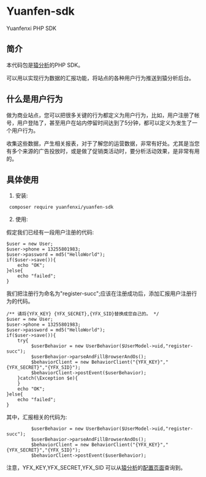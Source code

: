 # Yuanfen-sdk

Yuanfenxi PHP SDK

## 简介

本代码包是[猿分析](http://www.yuanfenxi.com/)的PHP SDK。

可以用以实现行为数据的汇报功能，将站点的各种用户行为推送到猿分析后台。

## 什么是用户行为

做为商业站点，您可以把很多关键的行为都定义为用户行为，比如，用户注册了帐号，用户登陆了，甚至用户在站内停留时间达到了5分钟，都可以定义为发生了一个用户行为。

收集这些数据，产生相关报表，对于了解您的运营数据，非常有好处。尤其是当您有多个来源的广告投放时，或是做了促销类活动时，要分析活动效果，是非常有用的。

## 具体使用

1. 安装:

```  composer require yuanfenxi/yuanfen-sdk ```

2. 使用:

假定我们已经有一段用户注册的代码:

```
$user = new User;
$user->phone = 13255801983;
$user->password = md5("HelloWorld");
if($user->save()){
	echo "OK";
}else{
	echo "failed";
}
```
我们把注册行为命名为"register-succ";应该在注册成功后，添加汇报用户注册行为的代码。

```
/** 请将{YFX_KEY} {YFX_SECRET},{YFX_SID}替换成您自己的。 */
$user = new User;
$user->phone = 13255801983;
$user->password = md5("HelloWorld");
if($user->save()){
	try{
		 $userBehavior = new UserBehavior($UserModel->uid,"register-succ");
		 $userBehavior->parseAndFillBrowserAndOs();
		 $behaviorClient = new BehaviorClient("{YFX_KEY}","{YFX_SECRET}","{YFX_SID}");
		 $behaviorClient->postEvent($userBehavior);		  
	}catch(\Exception $e){
	}
	echo "OK";
}else{
	echo "failed";
}

```

其中，汇报相关的代码为:

```
		 $userBehavior = new UserBehavior($UserModel->uid,"register-succ");
		 $userBehavior->parseAndFillBrowserAndOs();
		 $behaviorClient = new BehaviorClient("{YFX_KEY}","{YFX_SECRET}","{YFX_SID}");
		 $behaviorClient->postEvent($userBehavior);
```

注意，YFX_KEY,YFX_SECRET,YFX_SID 可以从[猿分析](http://www.yuanfenxi.com/)的[配置页面](https://yuanfenxi.com/site/view)查询到。



